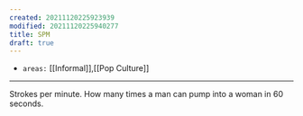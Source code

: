 ```yaml
---
created: 20211120225923939
modified: 20211120225940277
title: SPM
draft: true
---
```


- `areas:` [[Informal]],[[Pop Culture]]

---

Strokes per minute. How many times a man can pump into a woman in 60 seconds.
